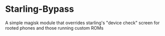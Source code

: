 # Starling-Bypass

A simple magisk module that overrides starling's "device check" screen for rooted phones and those running custom ROMs